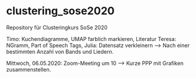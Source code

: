 # clustering_sose2020
Repository für Clusteringkurs SoSe 2020

Timo: Kuchendiagramme, UMAP farblich markieren, Literatur
Teresa: NGramm, Part of Speech Tags,
Julia: Datensatz verkleinern --> Nach einer bestimmten Anzahl von Bands und Liedern. 

Mittwoch, 06.05.2020: Zoom-Meeting um 10 --> Kurze PPP mit Grafiken zusammenstellen. 
